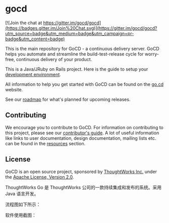 # gocd

[![Join the chat at https://gitter.im/gocd/gocd](https://badges.gitter.im/Join%20Chat.svg)](https://gitter.im/gocd/gocd?utm_source=badge&utm_medium=badge&utm_campaign=pr-badge&utm_content=badge)

This is the main repository for GoCD - a continuous delivery server. GoCD helps you automate and streamline the build-test-release cycle for worry-free, continuous delivery of your product.

This is a Java/JRuby on Rails project. Here is the guide to setup your [development environment](https://developer.go.cd/current/2/2.1.html).

All information to help you get started with GoCD can be found on the <a href="http://www.go.cd/">go.cd</a> website.

See our [roadmap](https://www.go.cd/roadmap/) for what's planned for upcoming releases.

## Contributing

We encourage you to contribute to GoCD. For information on contributing to this project, please see our <a href="http://www.go.cd/contribute/">contributor's guide</a>.
A lot of useful information like links to user documentation, design documentation, mailing lists etc. can be found in the <a href="http://www.go.cd/community/resources.html">resources</a> section.

## License

GoCD is an open source project, sponsored by <a href="http://www.thoughtworks.com/">ThoughtWorks Inc.</a> under the <a href="http://www.apache.org/licenses/LICENSE-2.0">Apache License, Version 2.0</a>.







ThoughtWorks Go 是 ThoughtWorks 公司的一款持续集成和发布的系统。采用 Java 语言开发。

流程图如下所示：

软件使用截图：


